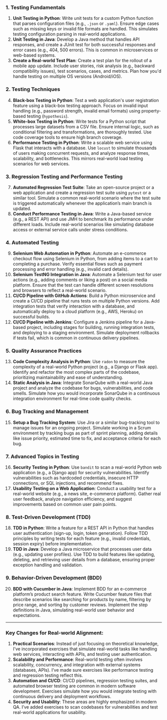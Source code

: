 ### **1. Testing Fundamentals**
1. **Unit Testing in Python**: Write unit tests for a custom Python function that parses configuration files (e.g., `.json` or `.yaml`). Ensure edge cases such as missing keys or invalid file formats are handled. This simulates testing configuration parsing in real-world applications.
2. **Unit Testing in Java**: Develop a Java method that handles API responses, and create a JUnit test for both successful responses and error cases (e.g., 404, 500 errors). This is common in microservices or web-based systems.
3. **Create a Real-world Test Plan**: Create a test plan for the rollout of a mobile app update. Include user stories, risk analysis (e.g., backward compatibility issues), test scenarios, cases, and metrics. Plan how you'd handle testing on multiple OS versions (Android/iOS).

### **2. Testing Techniques**
4. **Black-box Testing in Python**: Test a web application's user registration feature using a black-box testing approach. Focus on invalid input handling (e.g., password strength, invalid email formats) using property-based testing (`hypothesis`).
5. **White-box Testing in Python**: Write tests for a Python script that processes large datasets from a CSV file. Ensure internal logic, such as conditional filtering and transformations, are thoroughly tested. Use code coverage tools to ensure high branch coverage.
6. **Performance Testing in Python**: Write a scalable web service using Flask that interacts with a database. Use `locust` to simulate thousands of users making concurrent requests, and analyze response times, scalability, and bottlenecks. This mirrors real-world load testing scenarios for web services.

### **3. Regression Testing and Performance Testing**
7. **Automated Regression Test Suite**: Take an open-source project or a web application and create a regression test suite using `pytest` or a similar tool. Simulate a common real-world scenario where the test suite is triggered automatically whenever the application’s main branch is updated.
8. **Conduct Performance Testing in Java**: Write a Java-based service (e.g., a REST API) and use JMH to benchmark its performance under different loads. Include real-world scenarios like simulating database access or external service calls under stress conditions.

### **4. Automated Testing**
9. **Selenium Web Automation in Python**: Automate an e-commerce checkout flow using Selenium in Python, from adding items to a cart to completing a purchase. Verify essential flows such as payment processing and error handling (e.g., invalid card details).
10. **Selenium TestNG Integration in Java**: Automate a Selenium test for user actions (e.g., adding comments or liking a post) on a social media platform. Ensure that the test can handle different screen resolutions and browsers to reflect a real-world scenario.
11. **CI/CD Pipeline with GitHub Actions**: Build a Python microservice and create a CI/CD pipeline that runs tests on multiple Python versions. Add integration tests that verify interaction with a database, and automatically deploy to a cloud platform (e.g., AWS, Heroku) on successful builds.
12. **CI/CD Pipeline with Jenkins**: Configure a Jenkins pipeline for a Java-based project, including stages for building, running integration tests, and deploying to a staging environment. Simulate deployment rollbacks if tests fail, which is common in continuous delivery pipelines.

### **5. Quality Assurance Practices**
13. **Code Complexity Analysis in Python**: Use `radon` to measure the complexity of a real-world Python project (e.g., a Django or Flask app). Identify and refactor the most complex parts of the codebase, prioritizing maintainability and ease of understanding.
14. **Static Analysis in Java**: Integrate SonarQube with a real-world Java project and analyze the codebase for bugs, vulnerabilities, and code smells. Simulate how you would incorporate SonarQube in a continuous integration environment for real-time code quality checks.

### **6. Bug Tracking and Management**
15. **Setup a Bug Tracking System**: Use Jira or a similar bug-tracking tool to manage issues for an ongoing project. Simulate working in a Scrum environment by tracking bugs as part of sprint planning, adding details like issue priority, estimated time to fix, and acceptance criteria for each bug.

### **7. Advanced Topics in Testing**
16. **Security Testing in Python**: Use `bandit` to scan a real-world Python web application (e.g., a Django app) for security vulnerabilities. Identify vulnerabilities such as hardcoded credentials, insecure HTTP connections, or SQL injections, and recommend fixes.
17. **Usability Testing on a Web Application**: Conduct a usability test for a real-world website (e.g., a news site, e-commerce platform). Gather real user feedback, analyze navigation efficiency, and suggest improvements based on common user pain points.

### **8. Test-Driven Development (TDD)**
18. **TDD in Python**: Write a feature for a REST API in Python that handles user authentication (sign-up, login, token generation). Follow TDD principles by writing tests for each feature (e.g., invalid credentials, session expiry) before implementation.
19. **TDD in Java**: Develop a Java microservice that processes user data (e.g., updating user profiles). Use TDD to build features like updating, deleting, and retrieving user details from a database, ensuring proper exception handling and validation.

### **9. Behavior-Driven Development (BDD)**
20. **BDD with Cucumber in Java**: Implement BDD for an e-commerce platform’s product search feature. Write Cucumber feature files that describe scenarios like searching for products by name, filtering by price range, and sorting by customer reviews. Implement the step definitions in Java, simulating real-world user behavior and expectations.

---

### Key Changes for Real-world Alignment:
1. **Practical Scenarios**: Instead of just focusing on theoretical knowledge, I’ve incorporated exercises that simulate real-world tasks like handling web services, interacting with APIs, and testing user authentication.
2. **Scalability and Performance**: Real-world testing often involves scalability, concurrency, and integration with external systems (databases, APIs). I’ve made sure exercises like performance testing and regression testing reflect this.
3. **Automation and CI/CD**: CI/CD pipelines, regression testing suites, and automated browser testing are common in modern software development. Exercises simulate how you would integrate testing with continuous delivery and deployment workflows.
4. **Security and Usability**: These areas are highly emphasized in modern QA. I’ve added exercises to scan codebases for vulnerabilities and test real-world applications for usability.
